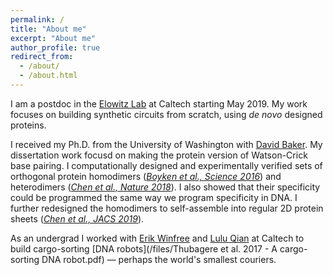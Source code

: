 ```yaml
---
permalink: /
title: "About me"
excerpt: "About me"
author_profile: true
redirect_from: 
  - /about/
  - /about.html
---
```


I am a postdoc in the [Elowitz Lab](http://www.elowitz.caltech.edu/) at Caltech starting May 2019. My work focuses on building synthetic circuits from scratch, using _de novo_ designed proteins.

I received my Ph.D. from the University of Washington with [David Baker](https://www.bakerlab.org/). My dissertation work focusd on making the protein version of Watson-Crick base pairing. I computationally designed and experimentally verified sets of orthogonal protein homodimers ([_Boyken et al., Science 2016_](/files/2016science.pdf)) and heterodimers ([_Chen et al., Nature 2018_](/files/2018nature.pdf)). I also showed that their specificity could be programmed the same way we program specificity in DNA. I further redesigned the homodimers to self-assemble into regular 2D protein sheets ([_Chen et al., JACS 2019_](/files/2019jacs.pdf)). 

As an undergrad I worked with [Erik Winfree](http://www.dna.caltech.edu/~winfree/) and [Lulu Qian](http://www.qianlab.caltech.edu/) at Caltech to build cargo-sorting [DNA robots](/files/Thubagere et al. 2017 - A cargo-sorting DNA robot.pdf) &mdash; perhaps the world's smallest couriers. 
